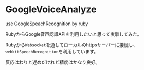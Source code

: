 # GoogleVoiceAnalyze

use GoogleSpeachRecognition by ruby

RubyからGoogle音声認識APIを利用したいと思って実験してみた。

Rubyから`Websocket`を通してローカルのhttpsサーバーに接続し、`webkitSpeechRecognition`を利用しています。

反応はわりと遅めだけれど精度はかなり良好。

